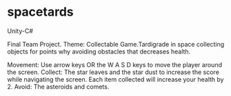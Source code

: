 # spacetards
Unity-C#

Final Team Project. Theme: Collectable Game.Tardigrade in space collecting objects for points why avoiding obstacles that decreases health.

Movement: Use arrow keys OR the W A S D keys to move the player around the screen. 
Collect: The star leaves and the star dust to increase the score while navigating the screen. Each item collected will increase your health by 2.
Avoid: The asteroids and comets. 
